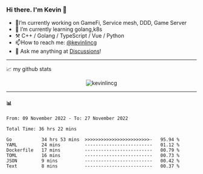 ### Hi there. I'm Kevin 👋

- 🔭I’m currently working on GameFi, Service mesh, DDD, Game Server
- 🌱 I’m currently learning golang,k8s
-   :hammer_and_pick: C++ / Golang / TypeScript / Vue / Python
- 📫How to reach me: [@kevinlincg](https://twitter.com/kevinlincg) 
-   :thought_balloon: Ask me anything at [Discussions](https://github.com/kevinlincg/kevinlincg/discussions/new)!

---

📈 my github stats

<p align="center"> <img src="https://github-readme-stats-ouuan.vercel.app/api?username=kevinlincg&theme=dark&show_icons=true&count_private=true" alt="kevinlincg" />

---

#### :bar_chart: 

<!--START_SECTION:waka-->

```text
From: 09 November 2022 - To: 27 November 2022

Total Time: 36 hrs 22 mins

Go           34 hrs 53 mins  >>>>>>>>>>>>>>>>>>>>>>>>-   95.94 %
YAML         24 mins         -------------------------   01.12 %
Dockerfile   17 mins         -------------------------   00.79 %
TOML         16 mins         -------------------------   00.73 %
JSON         9 mins          -------------------------   00.42 %
Text         8 mins          -------------------------   00.37 %
```

<!--END_SECTION:waka-->

